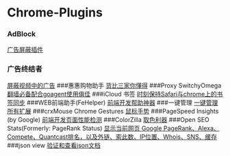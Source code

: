 # Chrome-Plugins
### AdBlock
[广告屏蔽插件][1]
### 广告终结者
[屏蔽视频中的广告][2]
###惠惠购物助手
[货比三家你懂得][3]
###Proxy SwitchyOmega
[翻墙必备配合goagent使用俱佳][4]
###iCloud 书签
[时刻保持Safari与chrome上的书签同步][5]
###WEB前端助手(FeHelper)
[前端开发帮助神器][6]
###一键管理
[一键管理所有扩展][7]
###crxMouse Chrome Gestures
[鼠标手势][8]
###PageSpeed Insights (by Google)
[前端开发页面性能检测][9]
###ColorZilla
[取色利器][10]
###Open SEO Stats(Formerly: PageRank Status)
[显示当前网页 Google PageRank、Alexa、Compete、Quantcast排名，以及外链、索此数、IP位置、Whois、SNS、缓存][11]
###json view
[验证和查看json文档][12]


  [1]: https://chrome.google.com/webstore/detail/adblock/gighmmpiobklfepjocnamgkkbiglidom
  [2]: https://chrome.google.com/webstore/detail/%E5%B9%BF%E5%91%8A%E7%BB%88%E7%BB%93%E8%80%85/fpdnjdlbdmifoocedhkighhlbchbiikl
  [3]: https://chrome.google.com/webstore/detail/%E6%83%A0%E6%83%A0%E8%B4%AD%E7%89%A9%E5%8A%A9%E6%89%8B/ohjkicjidmohhfcjjlahfppkdblibkkb
  [4]: https://chrome.google.com/webstore/detail/proxy-switchyomega/padekgcemlokbadohgkifijomclgjgif
  [5]: https://chrome.google.com/webstore/detail/icloud-bookmarks/fkepacicchenbjecpbpbclokcabebhah
  [6]: https://chrome.google.com/webstore/detail/pkgccpejnmalmdinmhkkfafefagiiiad?utm_source=chrome-app-launcher-info-dialog
  [7]: https://chrome.google.com/webstore/detail/kfjmkgngkgpgjdoealkmmajmmhpnffoj?utm_source=chrome-app-launcher-info-dialog
  [8]: https://chrome.google.com/webstore/detail/jlgkpaicikihijadgifklkbpdajbkhjo?utm_source=chrome-app-launcher-info-dialog
  [9]: https://chrome.google.com/webstore/detail/gplegfbjlmmehdoakndmohflojccocli?utm_source=chrome-app-launcher-info-dialog
  [10]: https://chrome.google.com/webstore/detail/bhlhnicpbhignbdhedgjhgdocnmhomnp?utm_source=chrome-app-launcher-info-dialog
  [11]: https://chrome.google.com/webstore/detail/hbdkkfheckcdppiaiabobmennhijkknn?utm_source=chrome-app-launcher-info-dialog
  [12]: https://chrome.google.com/webstore/detail/chklaanhfefbnpoihckbnefhakgolnmc?utm_source=chrome-app-launcher-info-dialog

